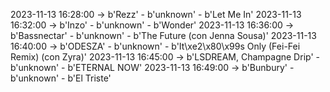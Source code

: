 2023-11-13 16:28:00 -> b'Rezz' - b'unknown' - b'Let Me In'
2023-11-13 16:32:00 -> b'Inzo' - b'unknown' - b'Wonder'
2023-11-13 16:36:00 -> b'Bassnectar' - b'unknown' - b'The Future (con Jenna Sousa)'
2023-11-13 16:40:00 -> b'ODESZA' - b'unknown' - b'It\xe2\x80\x99s Only (Fei-Fei Remix) (con Zyra)'
2023-11-13 16:45:00 -> b'LSDREAM, Champagne Drip' - b'unknown' - b'ETERNAL NOW'
2023-11-13 16:49:00 -> b'Bunbury' - b'unknown' - b'El Triste'
